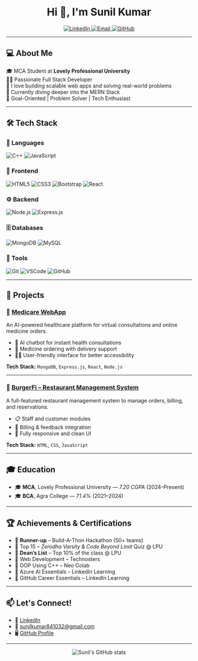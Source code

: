 <h1 align="center">Hi 👋, I'm Sunil Kumar</h1>
<p align="center">
  <a href="https://www.linkedin.com/in/sunilkumar8410/" target="_blank">
    <img alt="LinkedIn" src="https://img.shields.io/badge/LinkedIn-blue?logo=linkedin&logoColor=white">
  </a>
  <a href="mailto:sunilkumar841032@gmail.com">
    <img alt="Email" src="https://img.shields.io/badge/Email-D14836?logo=gmail&logoColor=white">
  </a>
  <a href="https://github.com/Sunil841" target="_blank">
    <img alt="GitHub" src="https://img.shields.io/badge/GitHub-100000?logo=github&logoColor=white">
  </a>
</p>

---

## 💻 About Me

🎓 MCA Student at **Lovely Professional University**  
👨‍💻 Passionate Full Stack Developer  
🔭 I love building scalable web apps and solving real-world problems  
🌱 Currently diving deeper into the MERN Stack  
🎯 Goal-Oriented | Problem Solver | Tech Enthusiast

---

## 🛠️ Tech Stack

### 🧠 Languages
![C++](https://img.shields.io/badge/C++-00599C?style=for-the-badge&logo=cplusplus&logoColor=white)
![JavaScript](https://img.shields.io/badge/JavaScript-F7DF1E?style=for-the-badge&logo=javascript&logoColor=black)

### 🧩 Frontend
![HTML5](https://img.shields.io/badge/HTML5-E34F26?style=for-the-badge&logo=html5&logoColor=white)
![CSS3](https://img.shields.io/badge/CSS3-1572B6?style=for-the-badge&logo=css3&logoColor=white)
![Bootstrap](https://img.shields.io/badge/Bootstrap-563D7C?style=for-the-badge&logo=bootstrap&logoColor=white)
![React](https://img.shields.io/badge/React-20232A?style=for-the-badge&logo=react&logoColor=61DAFB)

### ⚙️ Backend
![Node.js](https://img.shields.io/badge/Node.js-339933?style=for-the-badge&logo=nodedotjs&logoColor=white)
![Express.js](https://img.shields.io/badge/Express.js-000000?style=for-the-badge&logo=express&logoColor=white)

### 🗄️ Databases
![MongoDB](https://img.shields.io/badge/MongoDB-4EA94B?style=for-the-badge&logo=mongodb&logoColor=white)
![MySQL](https://img.shields.io/badge/MySQL-00758F?style=for-the-badge&logo=mysql&logoColor=white)

### 🧰 Tools
![Git](https://img.shields.io/badge/Git-F05032?style=for-the-badge&logo=git&logoColor=white)
![VSCode](https://img.shields.io/badge/VS%20Code-007ACC?style=for-the-badge&logo=visual-studio-code&logoColor=white)
![GitHub](https://img.shields.io/badge/GitHub-181717?style=for-the-badge&logo=github&logoColor=white)

---

## 📂 Projects

### 🔹 [Medicare WebApp](https://github.com/Sunil841/Medicare-WebApp)
An AI-powered healthcare platform for virtual consultations and online medicine orders.

- 💬 AI chatbot for instant health consultations
- 💊 Medicine ordering with delivery support
- 👩‍⚕️ User-friendly interface for better accessibility

**Tech Stack:** `MongoDB`, `Express.js`, `React`, `Node.js`

---

### 🔹 [BurgerFi – Restaurant Management System](https://github.com/Sunil841/BurgerFi-Restaurant-Management-System)
A full-featured restaurant management system to manage orders, billing, and reservations.

- 📋 Staff and customer modules
- 💸 Billing & feedback integration
- 📱 Fully responsive and clean UI

**Tech Stack:** `HTML`, `CSS`, `JavaScript`

---

## 🎓 Education

- 🎓 **MCA**, Lovely Professional University — *7.20 CGPA* (2024–Present)  
- 🎓 **BCA**, Agra College — *71.4%* (2021–2024)

---

## 🏆 Achievements & Certifications

- 🏅 **Runner-up** – Build-A-Thon Hackathon (50+ teams)
- 🧠 Top 15 – *Zerodha Varsity* & *Code Beyond Limit* Quiz @ LPU
- 🏅 **Dean’s List** – Top 10% of the class @ LPU
- 📜 Web Development – Technosters
- 📜 OOP Using C++ – Neo Colab
- 📜 Azure AI Essentials – LinkedIn Learning
- 📜 GitHub Career Essentials – LinkedIn Learning

---

## 📫 Let's Connect!

- 🔗 [LinkedIn](https://www.linkedin.com/in/sunilkumar8410/)
- 📧 [sunilkumar841032@gmail.com](mailto:sunilkumar841032@gmail.com)
- 🖥️ [GitHub Profile](https://github.com/Sunil841)

---

<p align="center">
  <img src="https://github-readme-stats.vercel.app/api?username=Sunil841&show_icons=true&theme=github_dark" alt="Sunil's GitHub stats"/>
</p>

